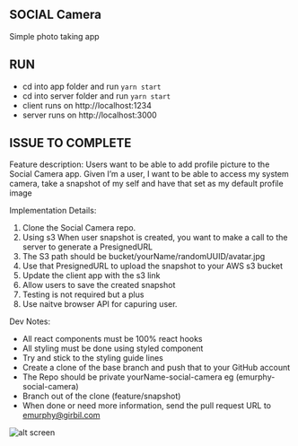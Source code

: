 ## SOCIAL Camera
 Simple photo taking app

## RUN
 - cd into app folder and  run `yarn start`
 - cd into server folder and  run `yarn start`
 - client  runs on  http://localhost:1234
 - server  runs on  http://localhost:3000

## ISSUE TO COMPLETE

Feature description: 
Users want to be able to add profile picture to the Social Camera app. 
Given I’m a user, I want to be able to access my system camera, take a snapshot of my self and have that set as my default profile image

Implementation Details:

1. Clone the Social Camera repo. 
2. Using s3 When user snapshot is created, you want to make a call to the server to generate a PresignedURL
3. The S3 path should be bucket/yourName/randomUUID/avatar.jpg
4. Use that PresignedURL to upload the snapshot to your AWS s3 bucket
5. Update the client app with the s3 link
6. Allow users to save the created snapshot
7. Testing is not required but a plus
8. Use naitve browser API for capuring user.

Dev Notes:
- All react components must be 100% react hooks
- All styling must be done using styled component
- Try and stick to the styling guide lines
- Create a clone of the base branch and push that to your GitHub account 
- The Repo should be private  yourName-social-camera eg (emurphy-social-camera)
- Branch out of the clone (feature/snapshot)
- When done or need more information, send the pull request URL to emurphy@girbil.com


![alt screen](app/src/assets/img/screenshot.png)
